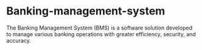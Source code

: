 # Banking-management-system
The Banking Management System (BMS) is a software solution developed to manage various banking operations with greater efficiency, security, and accuracy. 
